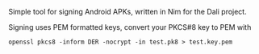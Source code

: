 
Simple tool for signing Android APKs, written in Nim for the Dali project.


Signing uses PEM formatted keys, convert your PKCS#8 key to PEM with

```
openssl pkcs8 -inform DER -nocrypt -in test.pk8 > test.key.pem
``` 
